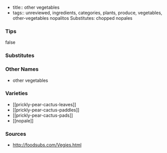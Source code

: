 - title:: other vegetables
- tags:: unreviewed, ingredients, categories, plants, produce, vegetables, other-vegetables
nopalitos Substitutes: chopped nopales

### Tips
false

### Substitutes


### Other Names

* other vegetables

### Varieties

* [[prickly-pear-cactus-leaves]]
* [[prickly-pear-cactus-paddles]]
* [[prickly-pear-cactus-pads]]
* [[nopale]]

### Sources
* http://foodsubs.com/Vegies.html
